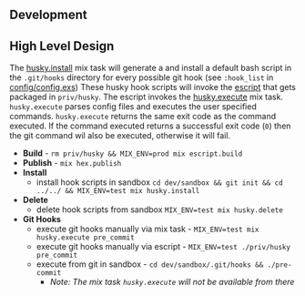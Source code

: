 ## Development

## High Level Design
The [husky.install](../lib/install.ex) mix task will generate a and install a default bash script in the `.git/hooks` directory
for every possible git hook (see `:hook_list` in [config/config.exs](../config/config.exs)) These husky hook scripts will invoke the [escript](../lib/escript.ex) that gets packaged in `priv/husky`. 
The escript invokes the [husky.execute](../lib/execute.ex) mix task. `husky.execute` parses config files and executes the user specified commands. `husky.execute` returns the same exit code as the command executed. 
If the command executed returns a successful exit code (`0`) then the git command wil also be executed, otherwise it will fail. 




* **Build** - `rm priv/husky && MIX_ENV=prod mix escript.build`
* **Publish** - `mix hex.publish`
* **Install** 
    * install hook scripts in sandbox `cd dev/sandbox && git init && cd ../../ && MIX_ENV=test mix husky.install`
* **Delete** 
    * delete hook scripts from sandbox `MIX_ENV=test mix husky.delete`
* **Git Hooks** 
    * execute git hooks manually via mix task - `MIX_ENV=test mix husky.execute pre_commit`
    * execute git hooks manually via escript - `MIX_ENV=test ./priv/husky pre_commit`
    * execute from git in sandbox - `cd dev/sandbox/.git/hooks && ./pre-commit`
        * *Note: The mix task `husky.execute` will not be available from there*